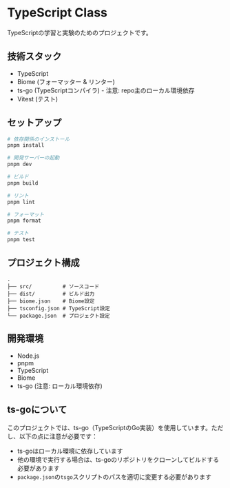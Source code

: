 # TypeScript Class

TypeScriptの学習と実験のためのプロジェクトです。

## 技術スタック

- TypeScript
- Biome (フォーマッター & リンター)
- ts-go (TypeScriptコンパイラ) - 注意: repo主のローカル環境依存
- Vitest (テスト)

## セットアップ

```bash
# 依存関係のインストール
pnpm install

# 開発サーバーの起動
pnpm dev

# ビルド
pnpm build

# リント
pnpm lint

# フォーマット
pnpm format

# テスト
pnpm test
```

## プロジェクト構成

```
.
├── src/          # ソースコード
├── dist/         # ビルド出力
├── biome.json    # Biome設定
├── tsconfig.json # TypeScript設定
└── package.json  # プロジェクト設定
```

## 開発環境

- Node.js
- pnpm
- TypeScript
- Biome
- ts-go (注意: ローカル環境依存)

## ts-goについて

このプロジェクトでは、ts-go（TypeScriptのGo実装）を使用しています。ただし、以下の点に注意が必要です：

- ts-goはローカル環境に依存しています
- 他の環境で実行する場合は、ts-goのリポジトリをクローンしてビルドする必要があります
- `package.json`の`tsgo`スクリプトのパスを適切に変更する必要があります
